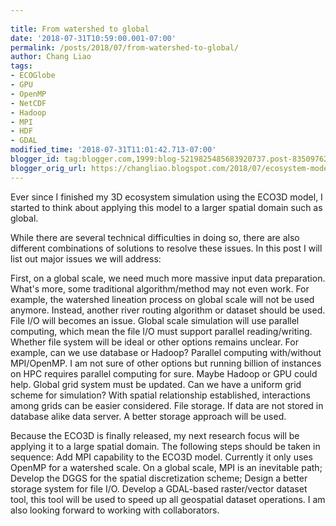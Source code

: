 ```yaml
---
 
title: From watershed to global
date: '2018-07-31T10:59:00.001-07:00'
permalink: /posts/2018/07/from-watershed-to-global/
author: Chang Liao
tags:
- ECOGlobe
- GPU
- OpenMP
- NetCDF
- Hadoop
- MPI
- HDF
- GDAL
modified_time: '2018-07-31T11:01:42.713-07:00'
blogger_id: tag:blogger.com,1999:blog-5219825485683920737.post-8350976234777351765
blogger_orig_url: https://changliao.blogspot.com/2018/07/ecosystem-modeling-010.html
---
```


Ever since I finished my 3D ecosystem simulation using the ECO3D model, I started to think about applying this model to a larger spatial domain such as global.

While there are several technical difficulties in doing so, there are also different combinations of solutions to resolve these issues. In this post I will list out major issues we will address:

First, on a global scale, we need much more massive input data preparation. What's more, some traditional algorithm/method may not even work. For example, the watershed lineation process on global scale will not be used anymore. Instead, another river routing algorithm or dataset should be used.
File I/O will becomes an issue. Global scale simulation will use parallel computing, which mean the file I/O must support parallel reading/writing. Whether file system will be ideal or other options remains unclear. For example, can we use database or Hadoop?
Parallel computing with/without MPI/OpenMP. I am not sure of other options but running billion of instances on HPC requires parallel computing for sure. Maybe Hadoop or GPU could help.
Global grid system must be updated. Can we have a uniform grid scheme for simulation? With spatial relationship established, interactions among grids can be easier considered.
File storage. If data are not stored in database alike data server. A better storage approach will be used.

Because the ECO3D is finally released, my next research focus will be applying it to a large spatial domain. The following steps should be taken in sequence:
Add MPI capability to the ECO3D model. Currently it only uses OpenMP for a watershed scale. On a global scale, MPI is an inevitable path;
Develop the DGGS for the spatial discretization scheme;
Design a better storage system for file I/O.
Develop a GDAL-based raster/vector dataset tool, this tool will be used to speed up all geospatial dataset operations.
I am also looking forward to working with collaborators.